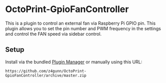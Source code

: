 # OctoPrint-GpioFanController

This is a plugin to control an external fan via Raspberry Pi GPIO pin.  This plugin allows you to set the pin number and PWM frequency in the settings and control the FAN speed via sidebar control.

## Setup

Install via the bundled [Plugin Manager](https://docs.octoprint.org/en/master/bundledplugins/pluginmanager.html)
or manually using this URL:

    https://github.com/z4gunn/OctoPrint-GpioFanController/archive/master.zip

